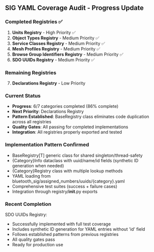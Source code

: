 ## SIG YAML Coverage Audit - Progress Update

### Completed Registries ✅
1. **Units Registry** - High Priority ✅
2. **Object Types Registry** - Medium Priority ✅  
3. **Service Classes Registry** - Medium Priority ✅
4. **Mesh Profiles Registry** - Medium Priority ✅
5. **Browse Group Identifiers Registry** - Medium Priority ✅
6. **SDO UUIDs Registry** - Medium Priority ✅

### Remaining Registries
7. **Declarations Registry** - Low Priority

### Current Status
- **Progress**: 6/7 categories completed (86% complete)
- **Next Priority**: Declarations Registry
- **Pattern Established**: BaseRegistry class eliminates code duplication across all registries
- **Quality Gates**: All passing for completed implementations
- **Integration**: All registries properly exported and tested

### Implementation Pattern Confirmed
- BaseRegistry[T] generic class for shared singleton/thread-safety
- {Category}Info dataclass with uuid/name/id fields (synthetic ID generation when needed)
- {Category}Registry class with multiple lookup methods
- YAML loading from bluetooth_sig/assigned_numbers/uuids/{category}.yaml
- Comprehensive test suites (success + failure cases)
- Integration through registry/__init__.py exports

### Recent Completion
SDO UUIDs Registry:
- Successfully implemented with full test coverage
- Includes synthetic ID generation for YAML entries without 'id' field
- Follows established patterns from previous registries
- All quality gates pass
- Ready for production use